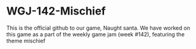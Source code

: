 # WGJ-142-Mischief
This is the official github to our game, Naught santa.
We have worked on this game as a part of the weekly game jam (week #142), featuring the theme mischief
                                      
